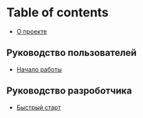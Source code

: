 # Table of contents

* [О проекте](README.md)

## Руководство пользователей

* [Начало работы](rukovodstvo-polzovatelei/nachalo-raboty.md)

## Руководство разроботчика

* [Быстрый старт](rukovodstvo-razrobotchika/bystryi-start.md)
